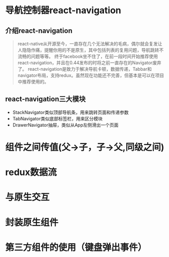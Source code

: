 # 导航控制器react-navigation

## 介绍react-navigation

> react-native从开源至今，一直存在几个无法解决的毛病，偶尔就会复发让人隐隐作痛，提醒你用的不是原生，其中包括列表的复用问题，导航跳转不流畅的问题等等。
终于facebook坐不住了，在前一段时间开始推荐使用react-navigation，并且在0.44发布的时将之前一直存在的Navigator废弃了。
react-navigation是致力于解决导航卡顿，数据传递，Tabbar和navigator布局，支持redux。虽然现在功能还不完善，但基本是可以在项目中推荐使用的。

## react-navigation三大模块

* StackNavigator类似顶部导航条，用来跳转页面和传递参数
* TabNavigator类似底部标签栏，用来区分模块
* DrawerNavigator抽屉，类似从App左侧滑出一个页面

# 组件之间传值(父->子，子->父,同级之间)

# redux数据流

# 与原生交互

# 封装原生组件

# 第三方组件的使用（键盘弹出事件）